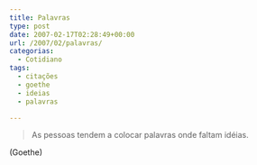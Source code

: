 ```yaml
---
title: Palavras
type: post
date: 2007-02-17T02:28:49+00:00
url: /2007/02/palavras/
categorias:
  - Cotidiano
tags:
  - citações
  - goethe
  - ideias
  - palavras

---
```

> As pessoas tendem a colocar palavras onde faltam idéias.

(Goethe)
